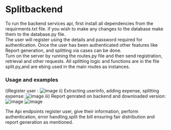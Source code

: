 # Splitbackend

To run the backend services api, first install all dependencies from the requirments.txt file. if you wish to make any changes to the database make them to the database.py file.<br> 
The user will register using the details and password required for authentication. Once the user has been authenticated other features like Report generation, and splitting via cases can be done.<br>
Turn on the server by running the routes.py file and then send registration, retrieval and other requests. All splitting logic and functions are in the file split.py,and are ebing used in the main routes as instances.

### Usage and examples

i)Register user : ![image](https://github.com/user-attachments/assets/bc613742-0ad4-457b-b964-6a1759097281)
ii) Extracting userinfo, adding expense, splitting expense: ![image](https://github.com/user-attachments/assets/40a24fc3-8b1e-40ae-afc1-567da4e75de4)
iii) Report genrated on backend and downloaded version: ![image](https://github.com/user-attachments/assets/8f8dd44e-a70a-48ae-b1fb-d821104bac90) ![image](https://github.com/user-attachments/assets/b203e738-9616-4907-bf2d-bf97d3704dec)

The Api endpoints register user, give their information, perform authentication, error handling,split the bill ensuring fair distribution and report generation as mentioned.



    


